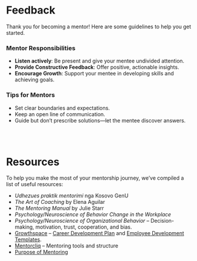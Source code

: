 # Feedback

Thank you for becoming a mentor! Here are some guidelines to help you get started.

### Mentor Responsibilities
- **Listen actively**: Be present and give your mentee undivided attention.
- **Provide Constructive Feedback**: Offer positive, actionable insights.
- **Encourage Growth**: Support your mentee in developing skills and achieving goals.

### Tips for Mentors
- Set clear boundaries and expectations.
- Keep an open line of communication.
- Guide but don’t prescribe solutions—let the mentee discover answers.

<br><br>

# Resources

To help you make the most of your mentorship journey, we’ve compiled a list of useful resources:


- *Udhezues praktik mentorimi* nga Kosovo GenU
- *The Art of Coaching* by Elena Aguilar
- *The Mentoring Manual* by Julie Starr
- *Psychology/Neuroscience of Behavior Change in the Workplace*
- *Psychology/Neuroscience of Organizational Behavior* – Decision-making, motivation, trust, cooperation, and bias.
- [Growthspace](https://www.growthspace.com/) – [Career Development Plan](https://www.growthspace.com/post/career-development-plan-how-to-help-employees) and [Employee Development Templates](https://www.growthspace.com/post/employee-development-plan-how-to).
- [Mentorcliq](https://www.mentorcliq.com/) – Mentoring tools and structure
- [Purpose of Mentoring](https://www.togetherplatform.com/blog/what-is-the-purpose-of-mentoring)

